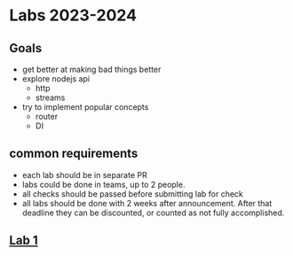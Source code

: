 # Labs 2023-2024

## Goals
- get better at making bad things better
- explore nodejs api
  - http
  - streams
- try to implement popular concepts
  - router
  - DI

## common requirements
- each lab should be in separate PR
- labs could be done in teams, up to 2 people.
- all checks should be passed before submitting lab for check
- all labs should be done with 2 weeks after announcement. 
After that deadline they can be discounted, or counted as not fully accomplished.

## [Lab 1](./lab-1/lab-1.md)
